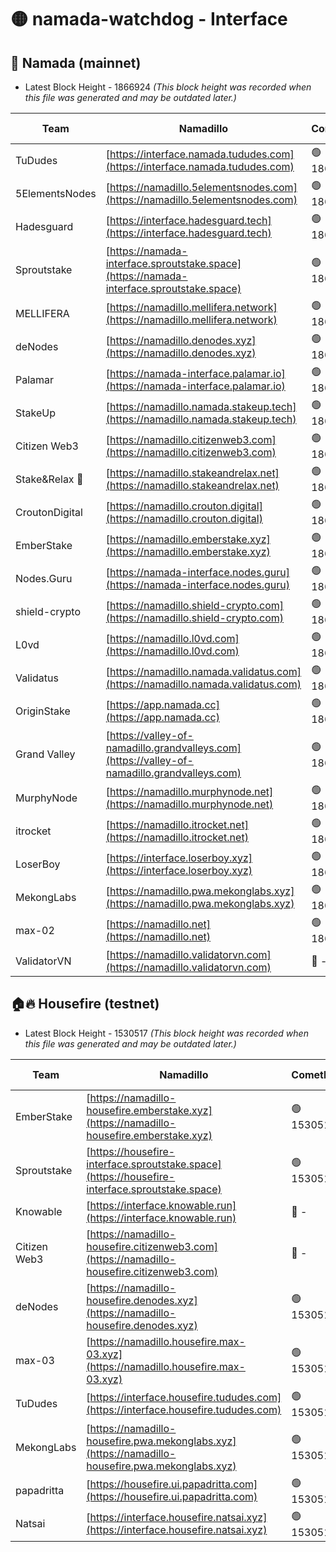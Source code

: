 # 🟡 namada-watchdog - Interface

## 🚀 Namada (mainnet)
- Latest Block Height - 1866924 *(This block height was recorded when this file was generated and may be outdated later.)*

| Team | Namadillo | CometBFT | Indexer | MASP Indexer |
|-|-|-|-|-|
| TuDudes | [https://interface.namada.tududes.com](https://interface.namada.tududes.com) | 🟢 1866903 | 🟢 1866903 | 🟢 1866902 |
| 5ElementsNodes | [https://namadillo.5elementsnodes.com](https://namadillo.5elementsnodes.com) | 🟢 1866903 | 🟢 1866903 | 🟢 1866903 |
| Hadesguard | [https://interface.hadesguard.tech](https://interface.hadesguard.tech) | 🟢 1866903 | 🟢 1866903 | 🟢 1866903 |
| Sproutstake | [https://namada-interface.sproutstake.space](https://namada-interface.sproutstake.space) | 🟢 1866904 | 🟢 1866904 | 🟢 1866904 |
| MELLIFERA | [https://namadillo.mellifera.network](https://namadillo.mellifera.network) | 🟢 1866905 | 🟢 1866905 | 🟢 1866904 |
| deNodes | [https://namadillo.denodes.xyz](https://namadillo.denodes.xyz) | 🟢 1866905 | 🟢 1866905 | 🟢 1866905 |
| Palamar | [https://namada-interface.palamar.io](https://namada-interface.palamar.io) | 🟢 1866906 | 🟢 1866906 | 🔴 133176 |
| StakeUp | [https://namadillo.namada.stakeup.tech](https://namadillo.namada.stakeup.tech) | 🟢 1866907 | 🟢 1866906 | 🟢 1866906 |
| Citizen Web3 | [https://namadillo.citizenweb3.com](https://namadillo.citizenweb3.com) | 🟢 1866907 | 🔴 - | 🔴 - |
| Stake&Relax 🦥 | [https://namadillo.stakeandrelax.net](https://namadillo.stakeandrelax.net) | 🟢 1866912 | 🟢 1866912 | 🟢 1866912 |
| CroutonDigital | [https://namadillo.crouton.digital](https://namadillo.crouton.digital) | 🟢 1866912 | 🔴 - | 🟢 1866913 |
| EmberStake | [https://namadillo.emberstake.xyz](https://namadillo.emberstake.xyz) | 🟢 1866914 | 🟢 1866914 | 🟢 1866914 |
| Nodes.Guru | [https://namada-interface.nodes.guru](https://namada-interface.nodes.guru) | 🟢 1866914 | 🟢 1866914 | 🟢 1866914 |
| shield-crypto | [https://namadillo.shield-crypto.com](https://namadillo.shield-crypto.com) | 🟢 1866915 | 🟢 1866914 | 🟢 1866915 |
| L0vd | [https://namadillo.l0vd.com](https://namadillo.l0vd.com) | 🟢 1866915 | 🟢 1866915 | 🟢 1866915 |
| Validatus | [https://namadillo.namada.validatus.com](https://namadillo.namada.validatus.com) | 🟢 1866916 | 🟢 1866916 | 🔴 - |
| OriginStake | [https://app.namada.cc](https://app.namada.cc) | 🟢 1866918 | 🟢 1866918 | 🟢 1866918 |
| Grand Valley | [https://valley-of-namadillo.grandvalleys.com](https://valley-of-namadillo.grandvalleys.com) | 🟢 1866918 | 🔴 - | 🔴 - |
| MurphyNode | [https://namadillo.murphynode.net](https://namadillo.murphynode.net) | 🟢 1866922 | 🟢 1866922 | 🔴 - |
| itrocket | [https://namadillo.itrocket.net](https://namadillo.itrocket.net) | 🟢 1866923 | 🟢 1866923 | 🟢 1866923 |
| LoserBoy | [https://interface.loserboy.xyz](https://interface.loserboy.xyz) | 🟢 1866923 | 🟢 1866923 | 🟢 1866923 |
| MekongLabs | [https://namadillo.pwa.mekonglabs.xyz](https://namadillo.pwa.mekonglabs.xyz) | 🟢 1866924 | 🟢 1866923 | 🟢 1866923 |
| max-02 | [https://namadillo.net](https://namadillo.net) | 🟢 1866924 | 🟢 1866924 | 🟢 1866923 |
| ValidatorVN | [https://namadillo.validatorvn.com](https://namadillo.validatorvn.com) | 🔴 - | 🔴 - | 🔴 - |

## 🏠🔥 Housefire (testnet)
- Latest Block Height - 1530517 *(This block height was recorded when this file was generated and may be outdated later.)*

| Team | Namadillo | CometBFT | Indexer | MASP Indexer |
|-|-|-|-|-|
| EmberStake | [https://namadillo-housefire.emberstake.xyz](https://namadillo-housefire.emberstake.xyz) | 🟢 1530511 | 🔴 1527617 | 🟢 1530511 |
| Sproutstake | [https://housefire-interface.sproutstake.space](https://housefire-interface.sproutstake.space) | 🟢 1530512 | 🟢 1530511 | 🟢 1530511 |
| Knowable | [https://interface.knowable.run](https://interface.knowable.run) | 🔴 - | 🔴 - | 🔴 - |
| Citizen Web3 | [https://namadillo-housefire.citizenweb3.com](https://namadillo-housefire.citizenweb3.com) | 🔴 - | 🔴 - | 🔴 - |
| deNodes | [https://namadillo-housefire.denodes.xyz](https://namadillo-housefire.denodes.xyz) | 🟢 1530515 | 🟢 1530515 | 🟢 1530515 |
| max-03 | [https://namadillo.housefire.max-03.xyz](https://namadillo.housefire.max-03.xyz) | 🟢 1530516 | 🔴 1528332 | 🟢 1530516 |
| TuDudes | [https://interface.housefire.tududes.com](https://interface.housefire.tududes.com) | 🟢 1530516 | 🟢 1530516 | 🟢 1530516 |
| MekongLabs | [https://namadillo-housefire.pwa.mekonglabs.xyz](https://namadillo-housefire.pwa.mekonglabs.xyz) | 🟢 1530516 | 🔴 1527617 | 🟢 1530516 |
| papadritta | [https://housefire.ui.papadritta.com](https://housefire.ui.papadritta.com) | 🟢 1530517 | 🟢 1530517 | 🟢 1530517 |
| Natsai | [https://interface.housefire.natsai.xyz](https://interface.housefire.natsai.xyz) | 🟢 1530517 | 🟢 1530517 | 🟢 1530517 |

